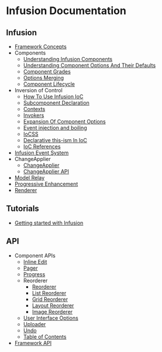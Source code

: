 Infusion Documentation
======================

Infusion
--------

* [Framework Concepts](http://wiki.fluidproject.org/display/docs/Framework+Concepts)
* Components
  * [Understanding Infusion Components](http://wiki.fluidproject.org/display/docs/Understanding+Infusion+Components)
  * [Understanding Component Options And Their Defaults](http://wiki.fluidproject.org/display/docs/Understanding+Component+Options+And+Their+Defaults)
  * [Component Grades](ComponentGrades.md)
  * [Options Merging](http://wiki.fluidproject.org/display/docs/Options+Merging)
  * [Component Lifecycle](ComponentLifecycle.md)
* Inversion of Control
  * [How To Use Infusion IoC](HowToUseInfusionIoC.md)
  * [Subcomponent Declaration](http://wiki.fluidproject.org/display/docs/Subcomponent+Declaration)
  * [Contexts](http://wiki.fluidproject.org/display/docs/Contexts)
  * [Invokers](http://wiki.fluidproject.org/display/docs/Invokers)
  * [Expansion Of Component Options](ExpansionOfComponentOptions.md)
  * [Event injection and boiling](http://wiki.fluidproject.org/display/docs/Event+injection+and+boiling)
  * [IoCSS](IoCSS.md)
  * [Declarative this-ism In IoC](DeclarativeThisismInIoC.md)
  * [IoC References](http://wiki.fluidproject.org/display/docs/IoC+References)
* [Infusion Event System](InfusionEventSystem.md)
* ChangeApplier
  * [ChangeApplier](http://wiki.fluidproject.org/display/docs/ChangeApplier)
  * [ChangeApplier API](ChangeApplierAPI.md)
* [Model Relay](http://wiki.fluidproject.org/display/docs/Model+Relay)
* [Progressive Enhancement](ProgressiveEnhancement.md)
* [Renderer](http://wiki.fluidproject.org/display/docs/Renderer)

Tutorials
---------

* [Getting started with Infusion](http://wiki.fluidproject.org/display/docs/Tutorial+-+Getting+started+with+Infusion)

API
---

* Component APIs
  * [Inline Edit](http://wiki.fluidproject.org/display/docs/Inline+Edit+API)
  * [Pager](http://wiki.fluidproject.org/display/docs/Pager+API)
  * [Progress](http://wiki.fluidproject.org/display/docs/Progress+API)
  * Reorderer
    * [Reorderer](http://wiki.fluidproject.org/display/docs/Reorderer+API)
    * [List Reorderer](http://wiki.fluidproject.org/display/docs/List+Reorderer+API)
    * [Grid Reorderer](http://wiki.fluidproject.org/display/docs/Grid+Reorderer+API)
    * [Layout Reorderer](http://wiki.fluidproject.org/display/docs/Layout+Reorderer+API)
    * [Image Reorderer](http://wiki.fluidproject.org/display/docs/Image+Reorderer+API)
  * [User Interface Options](http://wiki.fluidproject.org/display/docs/User+Interface+Options+API)
  * [Uploader](http://wiki.fluidproject.org/display/docs/Uploader+API)
  * [Undo](http://wiki.fluidproject.org/display/docs/Undo+API)
  * [Table of Contents](http://wiki.fluidproject.org/display/docs/Table+of+Contents+API)
* [Framework API](http://wiki.fluidproject.org/display/docs/Framework+API)
